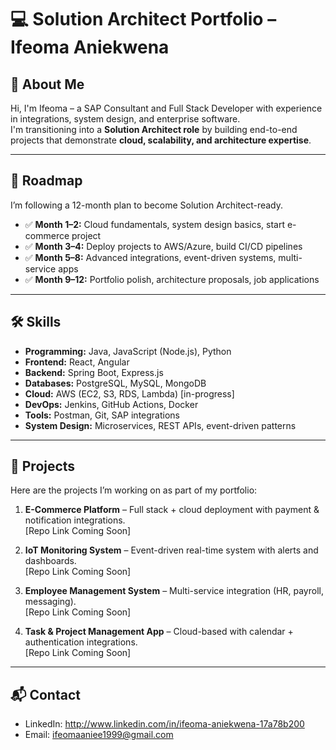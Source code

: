 # 💻 Solution Architect Portfolio – Ifeoma Aniekwena

## 👋 About Me
Hi, I'm Ifeoma  – a SAP Consultant and Full Stack Developer with experience in integrations, system design, and enterprise software.  
I'm transitioning into a **Solution Architect role** by building end-to-end projects that demonstrate **cloud, scalability, and architecture expertise**.  

---

## 🚀 Roadmap
I’m following a 12-month plan to become Solution Architect-ready.  
- ✅ **Month 1–2:** Cloud fundamentals, system design basics, start e-commerce project  
- ✅ **Month 3–4:** Deploy projects to AWS/Azure, build CI/CD pipelines  
- ✅ **Month 5–8:** Advanced integrations, event-driven systems, multi-service apps  
- ✅ **Month 9–12:** Portfolio polish, architecture proposals, job applications  

---

## 🛠️ Skills
- **Programming:** Java, JavaScript (Node.js), Python  
- **Frontend:** React, Angular  
- **Backend:** Spring Boot, Express.js  
- **Databases:** PostgreSQL, MySQL, MongoDB  
- **Cloud:** AWS (EC2, S3, RDS, Lambda) [in-progress]  
- **DevOps:** Jenkins, GitHub Actions, Docker  
- **Tools:** Postman, Git, SAP integrations  
- **System Design:** Microservices, REST APIs, event-driven patterns  

---

## 📂 Projects
Here are the projects I’m working on as part of my portfolio:

1. **E-Commerce Platform** – Full stack + cloud deployment with payment & notification integrations.  
   [Repo Link Coming Soon]  

2. **IoT Monitoring System** – Event-driven real-time system with alerts and dashboards.  
   [Repo Link Coming Soon]  

3. **Employee Management System** – Multi-service integration (HR, payroll, messaging).  
   [Repo Link Coming Soon]  

4. **Task & Project Management App** – Cloud-based with calendar + authentication integrations.  
   [Repo Link Coming Soon]  

---

## 📬 Contact
- LinkedIn: http://www.linkedin.com/in/ifeoma-aniekwena-17a78b200
- Email: ifeomaaniee1999@gmail.com 
